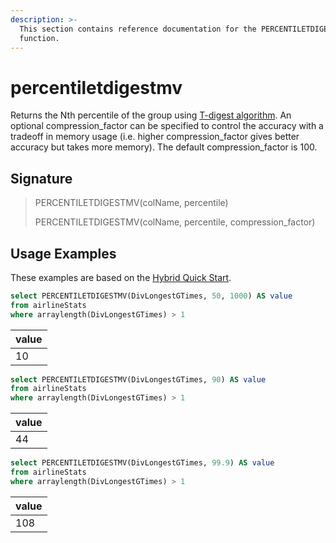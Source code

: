 ```yaml
---
description: >-
  This section contains reference documentation for the PERCENTILETDIGESTMV
  function.
---
```


# percentiletdigestmv

Returns the Nth percentile of the group using [T-digest algorithm](https://raw.githubusercontent.com/tdunning/t-digest/master/docs/t-digest-paper/histo.pdf). An optional compression\_factor can be specified to control the accuracy with a tradeoff in memory usage (i.e. higher compression\_factor gives better accuracy but takes more memory). The default compression\_factor is 100.

## Signature

> PERCENTILETDIGESTMV(colName, percentile)
>
> PERCENTILETDIGESTMV(colName, percentile, compression\_factor)

## Usage Examples

These examples are based on the [Hybrid Quick Start](../../basics/getting-started/quick-start.md#hybrid).

```sql
select PERCENTILETDIGESTMV(DivLongestGTimes, 50, 1000) AS value
from airlineStats 
where arraylength(DivLongestGTimes) > 1
```

| value |
| ----- |
| 10    |

```sql
select PERCENTILETDIGESTMV(DivLongestGTimes, 90) AS value
from airlineStats 
where arraylength(DivLongestGTimes) > 1
```

| value |
| ----- |
| 44    |

```sql
select PERCENTILETDIGESTMV(DivLongestGTimes, 99.9) AS value
from airlineStats 
where arraylength(DivLongestGTimes) > 1
```

| value |
| ----- |
| 108   |
